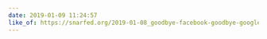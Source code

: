 ```yaml
---
date: 2019-01-09 11:24:57
like_of: https://snarfed.org/2019-01-08_goodbye-facebook-goodbye-google
---
```

